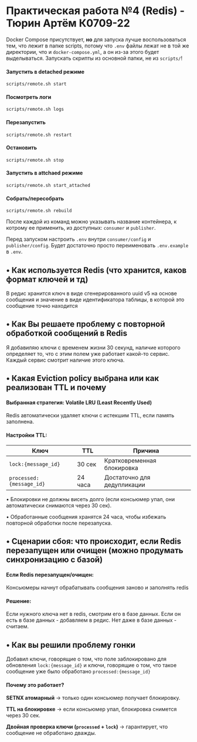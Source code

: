 # Практическая работа №4 (Redis) - Тюрин Артём К0709-22

Docker Compose присутствует, **но** для запуска лучше воспользоваться тем, что лежит в папке scripts, потому что `.env` файлы лежат не в той же директории, что и `docker-compose.yml`, а он из-за этого будет выделываться. Запускать скрипты из основной папки, не из `scripts/`!

#### Запустить в detached режиме
```
scripts/remote.sh start
```

#### Посмотреть логи
```
scripts/remote.sh logs
```

#### Перезапустить
```
scripts/remote.sh restart
```

#### Остановить
```
scripts/remote.sh stop
```

#### Запустить в attchaed режиме
```
scripts/remote.sh start_attached
```

#### Собрать/пересобрать
```
scripts/remote.sh rebuild
```

После каждой из команд можно указывать название контейнера, к котрому ее применить, из доступных: `consumer` и `publisher`.

Перед запуском настроить `.env` внутри `consumer/config` и `publisher/config`. Будет достаточно просто переименовать `.env.example` в `.env`.

## • Как используется Redis (что хранится, каков формат ключей и тд)
В редис хранится ключ в виде сгенерированного uuid v5 на основе сообщения и значение в виде идентификатора таблицы, в которой это сообщение точно находится
## • Как Вы решаете проблему с повторной обработкой сообщений в Redis
Я добавиляю ключи с временем жизни 30 секунд, наличие которого определяет то, что с этим полем уже работает какой-то сервис. Каждый сервис смотрит наличие этого ключа.
## • Какая Eviction policy выбрана или как реализован TTL и почему
#### Выбранная стратегия: Volatile LRU (Least Recently Used)
Redis автоматически удаляет ключи с истекшим TTL, если память заполнена.

#### Настройки TTL:
Ключ | TTL | Причина
-----|-----|--------
`lock:{message_id}` | 30 сек | Кратковременная блокировка
`processed:{message_id}` | 24 часа | Достаточно для дедупликации

• Блокировки не должны висеть долго (если консьюмер упал, они автоматически снимаются через 30 сек).

• Обработанные сообщения хранятся 24 часа, чтобы избежать повторной обработки после перезапуска.
## • Сценарии сбоя: что происходит, если Redis перезапущен или очищен (можно продумать синхронизацию с базой)
#### Если Redis перезапущен/очищен:
Консьюмеры начнут обрабатывать сообщения заново и заполнять redis
#### Решение:
Если нужного ключа нет в redis, смотрим его в базе данных. Если он есть в базе данных - добавляем в редис. Нет даже в базе данных - считаем.
## • Как вы решили проблему гонки
Добавил ключи, говорящие о том, что поле заблокировано для обновления `lock:{message_id}` и ключи, говорящие о том, что такое сообщение уже было обработано `processed:{message_id}`
#### Почему это работает?
**SETNX атомарный** → только один консьюмер получает блокировку.

**TTL на блокировке** → если консьюмер упал, блокировка снимется через 30 сек.

**Двойная проверка ключи (`processed` + `lock`)** → гарантирует, что сообщение не обработано дважды.